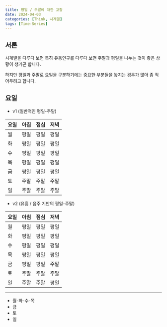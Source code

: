 ```yaml
---
title: 평일 / 주말에 대한 고찰
date: 2024-04-03
categories: [Think, 시계열]
tags: [Time-Series]
---
```


## 서론

시계열을 다루다 보면 특히 유동인구를 다루다 보면 주말과 평일을 나누는 것이 좋은 상황이 생기곤 합니다.

하지만 평일과 주말로 요일을 구분하기에는 중요한 부분들을 놓지는 경우가 많아 좀 적어두려고 합니다.

## 요일

- v1 (일반적인 평일-주말)

|요일|아침|점심|저녁|
|---|---|---|---|
|월|평일|평일|평일|
|화|평일|평일|평일|
|수|평일|평일|평일|
|목|평일|평일|평일|
|금|평일|평일|평일|
|토|주말|주말|주말|
|일|주말|주말|주말|

- v2 (유흥 / 음주 기반의 평일-주말)

|요일|아침|점심|저녁|
|---|---|---|---|
|월|평일|평일|평일|
|화|평일|평일|평일|
|수|평일|평일|평일|
|목|평일|평일|평일|
|금|평일|평일|주말|
|토|주말|주말|주말|
|일|주말|주말|평일|

---

- 월-화-수-목
- 금
- 토
- 일

